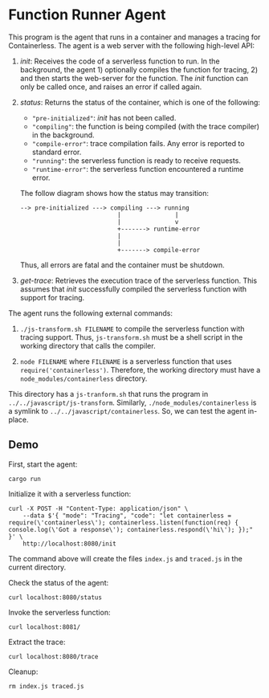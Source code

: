 # Function Runner Agent

This program is the agent that runs in a container and manages a tracing for
Containerless. The agent is a web server with the following high-level API:

1. *init*: Receives the code of a serverless function to run. In the background,
   the agent 1) optionally compiles the function for tracing, 2) and then starts
   the web-server for the function. The *init* function can only be called once,
   and raises an error if called again.

2. *status*: Returns the status of the container, which is one of the following:
   - `"pre-initialized"`: *init* has not been called.
   - `"compiling"`: the function is being compiled (with the trace compiler)
     in the background.
   - `"compile-error"`: trace compilation fails. Any error is reported to
     standard error.
   - `"running"`: the serverless function is ready to receive requests.
   - `"runtime-error"`: the serverless function encountered a runtime error.

   The follow diagram shows how the status may transition:

   ```
   --> pre-initialized ---> compiling ---> running
                              |               |
                              |               v
                              +-------> runtime-error
                              |
                              |
                              +-------> compile-error
   ```

   Thus, all errors are fatal and the container must be shutdown.

3. *get-trace*: Retrieves the execution trace of the serverless
   function. This assumes that *init* successfully compiled the
   serverless function with support for tracing.

The agent runs the following external commands:

1. `./js-transform.sh FILENAME` to compile the serverless function with tracing
   support. Thus, `js-transform.sh` must be a shell script in the working
   directory that calls the compiler.

2. `node FILENAME` where `FILENAME` is a serverless function that uses
   `require('containerless')`. Therefore, the working directory must have a
   `node_modules/containerless` directory.

This directory has a `js-tranform.sh` that runs the program in
`../../javascript/js-transform`. Similarly, `./node_modules/containerless` is a
symlink to `../../javascript/containerless`. So, we can test the agent
in-place.

## Demo

First, start the agent:

```
cargo run
```

Initialize it with a serverless function:

```
curl -X POST -H "Content-Type: application/json" \
    --data $'{ "mode": "Tracing", "code": "let containerless = require(\'containerless\'); containerless.listen(function(req) { console.log(\'Got a response\'); containerless.respond(\'hi\'); });" }' \
    http://localhost:8080/init
```

The command above will create the files `index.js` and `traced.js` in the
current directory.

Check the status of the agent:

```
curl localhost:8080/status
```

Invoke the serverless function:

```
curl localhost:8081/
```

Extract the trace:

```
curl localhost:8080/trace
```

Cleanup:

```
rm index.js traced.js
```

